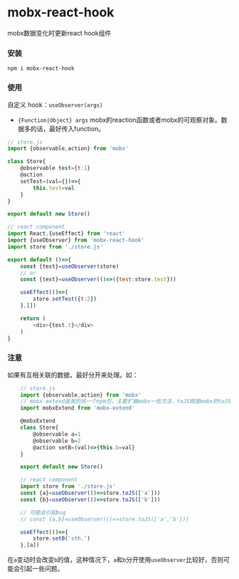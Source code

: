 # mobx-react-hook
mobx数据变化时更新react hook组件

### 安装

`npm i mobx-react-hook`

### 使用

自定义 hook：`useObserver(args)`
- `{Function|Object} args` mobx的reaction函数或者mobx的可观察对象。数据多的话，最好传入function。

```javascript
// store.js
import {observable,action} from 'mobx'

class Store{
    @observable test={t:1}
    @action
    setTest=(val={})=>{
        this.test=val
    }
}

export default new Store()

// react component
import React,{useEffect} from 'react'
import {useObserver} from 'mobx-react-hook'
import store from './store.js'

export default ()=>{
    const {test}=useObserver(store)
    // or
    const {test}=useObserver(()=>({test:store.test}))

    useEffect(()=>{
        store.setTest({t:2})
    },[])

    return (
        <div>{test.t}</div>
    )
}
```

### 注意

如果有互相关联的数据，最好分开来处理。如：

```javascript
    // store.js
    import {observable,action} from 'mobx'
    // mobx-extend是我的另一个npm包，主要扩展mobx一些方法，toJS既是mobx的toJS封装
    import mobxExtend from 'mobx-extend'

    @mobxExtend
    class Store{
        @observable a=1
        @observable b=2
        @action setB=(val)=>{this.b=val}
    }

    export default new Store()

    // react component
    import store from './store.js'
    const {a}=useObserver(()=>store.toJS(['a']))
    const {b}=useObserver(()=>store.toJS(['b']))

    // 可能会引起bug 
    // const {a,b}=useObserver(()=>store.toJS(['a','b']))

    useEffect(()=>{
        store.setB('sth.')
    },[a])
```

在`a`变动时会改变`b`的值，这种情况下，`a`和`b`分开使用`useObserver`比较好，否则可能会引起一些问题。